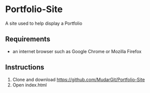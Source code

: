 # Portfolio-Site
A site used to help display a Portfolio

## Requirements
- an internet browser such as Google Chrome or Mozilla Firefox
 

## Instructions
1. Clone and download https://github.com/MudarGit/Portfolio-Site
2. Open index.html
